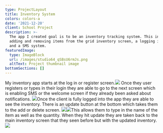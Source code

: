 ```yaml
---
type: ProjectLayout
title: Inventory System
colors: colors-a
date: '2021-12-20'
client: School Project
description: >-
  The app I created goal is to be an inventory tracking system. This includes
  adding and removing items from the grid inventory screen, a logging in system
  and a SMS system.
featuredImage:
  type: ImageBlock
  url: /images/studio64_qSBsU6rmJs.png
  altText: Project thumbnail image
bottomSections: []
---
```

My inventory app starts at the log in or register screen.![](/images/LoginAndRegister.png) Once they user registers or types in their login they are able to go to the next screen which is enabling SMS or the welcome screen if they already been asked about notifications. ![](/images/studio64_EJYgzDvRiG.png)Once the client is fully logged into the app they are able to see the inventory. There is an update button at the bottom which takes them to the add or delete screen. ![](/images/studio64_C2GsKYV7cF.png)![](/images/updatepart.png)This allows them to type in the name of the item as well as the quantity. When they hit update they are taken back to the main inventory screen that they seen before but with the updated inventory. ![](/images/studio64_qSBsU6rmJs.png)
